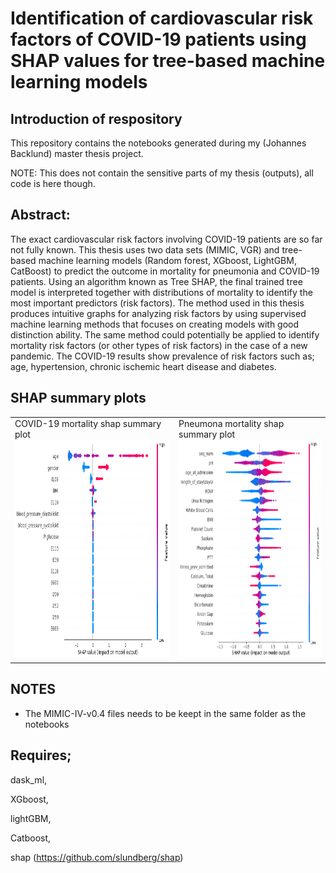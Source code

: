 # Identification of cardiovascular risk factors of COVID-19 patients using SHAP values for tree-based machine learning models
## Introduction of respository
This repository contains the notebooks generated during my (Johannes Backlund) master thesis project.

NOTE: This does not contain the sensitive parts of my thesis (outputs), all code is here though.

## Abstract:
The exact cardiovascular risk factors involving COVID-19 patients are so far not fully known. This thesis uses two data sets (MIMIC, VGR) and tree-based machine learning models (Random forest, XGboost, LightGBM, CatBoost) to predict the outcome in mortality for pneumonia and COVID-19 patients. Using an algorithm known as Tree SHAP, the final trained tree model is interpreted together with distributions of mortality to identify the most important predictors (risk factors). The method used in this thesis produces intuitive graphs for analyzing risk factors by using supervised machine learning methods that focuses on creating models with good distinction ability. The same method could potentially be applied to identify mortality risk factors (or other types of risk factors) in the case of a new pandemic. The COVID-19 results show prevalence of risk factors such as; age, hypertension, chronic ischemic heart disease and diabetes. 


## SHAP summary plots
<table>
  <tr>
    <td> COVID-19 mortality shap summary plot <img src="./VGR-COVID-19/covid-age_shap_sum.png" height="350px" ></td>
   <td> Pneumona mortality shap summary plot <img src="./MIMIC-pneumonia/shap_summary.png" height="350px"   ></td>
   </tr> 
  </tr>
</table>

## NOTES
- The MIMIC-IV-v0.4 files needs to be keept in the same folder as the notebooks
## Requires; 
dask_ml, 

XGboost, 

lightGBM, 

Catboost, 

shap (https://github.com/slundberg/shap)
